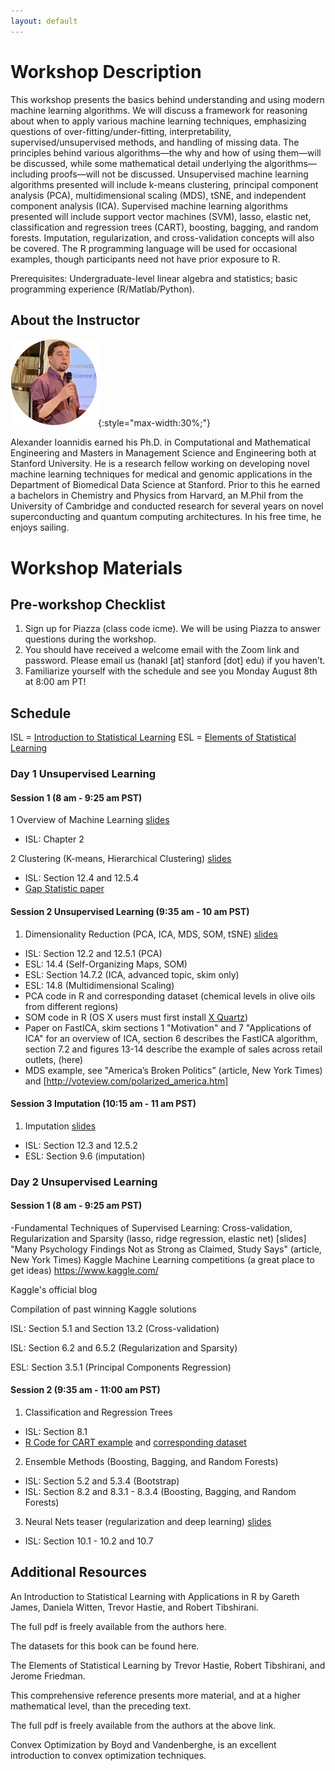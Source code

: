 ```yaml
---
layout: default
---
```


# Workshop Description
This workshop presents the basics behind understanding and using modern machine learning algorithms. We will discuss a framework for reasoning about when to apply various machine learning techniques, emphasizing questions of over-fitting/under-fitting, interpretability, supervised/unsupervised methods, and handling of missing data. The principles behind various algorithms—the why and how of using them—will be discussed, while some mathematical detail underlying the algorithms—including proofs—will not be discussed. Unsupervised machine learning algorithms presented will include k-means clustering, principal component analysis (PCA), multidimensional scaling (MDS), tSNE, and independent component analysis (ICA). Supervised machine learning algorithms presented will include support vector machines (SVM), lasso, elastic net, classification and regression trees (CART), boosting, bagging, and random forests. Imputation, regularization, and cross-validation concepts will also be covered. The R programming language will be used for occasional examples, though participants need not have prior exposure to R.

Prerequisites: Undergraduate-level linear algebra and statistics; basic programming experience (R/Matlab/Python).

## About the Instructor
![Alexander Ioannidis](/assets/img/alex.png){:style="max-width:30%;"}


Alexander Ioannidis earned his Ph.D. in Computational and Mathematical Engineering and Masters in Management Science and Engineering both at Stanford University. He is a research fellow working on developing novel machine learning techniques for medical and genomic applications in the Department of Biomedical Data Science at Stanford. Prior to this he earned a bachelors in Chemistry and Physics from Harvard, an M.Phil from the University of Cambridge and conducted research for several years on novel superconducting and quantum computing architectures. In his free time, he enjoys sailing.

# Workshop Materials

## Pre-workshop Checklist
1. Sign up for Piazza (class code icme). We will be using Piazza to answer questions during the workshop.
2. You should have received a welcome email with the Zoom link and password. Please email us (hanakl [at] stanford [dot] edu) if you haven’t.
3. Familiarize yourself with the schedule and see you Monday August 8th at 8:00 am PT!

## Schedule
ISL = [Introduction to Statistical Learning](https://www.dropbox.com/s/krvhmt7z8zxhl7f/ISLRv2_website.pdf?dl=0)
ESL = [Elements of Statistical Learning](https://hastie.su.domains/ElemStatLearn/)
### Day 1 Unsupervised Learning
#### Session 1 (8 am - 9:25 am PST)
1 Overview of Machine Learning [slides](https://drive.google.com/file/d/1vB9ffg3j08f8NrIIUhs7SkAuZmkZT1QK/view)
- ISL: Chapter 2

2 Clustering (K-means, Hierarchical Clustering) [slides](https://drive.google.com/file/d/1C2eFJ_2FDCW66KtJUUscvUVRqnmVSn32/view)
- ISL: Section 12.4 and 12.5.4
- [Gap Statistic paper](https://gwalther.su.domains/gap)

#### Session 2 Unsupervised Learning (9:35 am - 10 am PST)

1. Dimensionality Reduction (PCA, ICA, MDS, SOM, tSNE) [slides](https://drive.google.com/file/d/1oucIfBGFgUqG7bUouHb5Vnxe1XiREv0M/view)
- ISL: Section 12.2 and 12.5.1 (PCA)
- ESL: 14.4 (Self-Organizing Maps, SOM)
- ESL: Section 14.7.2 (ICA, advanced topic, skim only)
- ESL: 14.8 (Multidimensional Scaling)
- PCA code in R and corresponding dataset (chemical levels in olive oils from different regions)
- SOM code in R (OS X users must first install [X Quartz](https://www.xquartz.org/))
- Paper on FastICA, skim sections 1 "Motivation" and 7 "Applications of ICA" for an overview of ICA, section 6 describes the FastICA algorithm, section 7.2 and figures 13-14 describe the example of sales across retail outlets, (here)
- MDS example, see "America’s Broken Politics”  (article, New York Times) and [http://voteview.com/polarized_america.htm]

#### Session 3 Imputation (10:15 am - 11 am PST)

1. Imputation [slides](https://drive.google.com/file/d/1vD-YCpV6xOqZOtRxZpSf9TTqtaZgN15X/view)
- ISL: Section 12.3 and 12.5.2
- ESL: Section 9.6 (imputation)

### Day 2 Unsupervised Learning

#### Session 1 (8 am - 9:25 am PST)

-Fundamental Techniques of Supervised Learning: Cross-validation, Regularization and Sparsity (lasso, ridge regression, elastic net) [slides]
"Many Psychology Findings Not as Strong as Claimed, Study Says" (article, New York Times)
Kaggle Machine Learning competitions (a great place to get ideas)
https://www.kaggle.com/

Kaggle's official blog

Compilation of past winning Kaggle solutions

ISL: Section 5.1 and Section 13.2 (Cross-validation) 

ISL: Section 6.2 and 6.5.2 (Regularization and Sparsity)

ESL: Section 3.5.1 (Principal Components Regression)

#### Session 2 (9:35 am - 11:00 am PST)  

1. Classification and Regression Trees
- ISL: Section 8.1
- [R Code for CART example](https://drive.google.com/file/d/0BzqeP3J9B8lZVDV0UjdzVFU4ZTQ/view?usp=sharing) and [corresponding dataset](https://drive.google.com/file/d/0BzqeP3J9B8lZMkdUOTVINUFnNVk/edit?usp=sharing)

2. Ensemble Methods (Boosting, Bagging, and Random Forests)
- ISL: Section 5.2 and 5.3.4 (Bootstrap)
- ISL: Section 8.2 and 8.3.1 - 8.3.4 (Boosting, Bagging, and Random Forests)

3. Neural Nets teaser (regularization and deep learning) [slides](https://drive.google.com/file/d/1YgxMhRlwwmDJS2Bs7XG26hmuHKTx1F26/view)
- ISL: Section 10.1 - 10.2 and 10.7

## Additional Resources

An Introduction to Statistical Learning with Applications in R by Gareth James, Daniela Witten, Trevor Hastie, and Robert Tibshirani. 

The full pdf is freely available from the authors here.

The datasets for this book can be found here.

The Elements of Statistical Learning by Trevor Hastie, Robert Tibshirani, and Jerome Friedman.  

This comprehensive reference presents more material, and at a higher mathematical level, than the preceding text. 

The full pdf is freely available from the authors at the above link.

Convex Optimization by Boyd and Vandenberghe, is an excellent introduction to convex optimization techniques.


